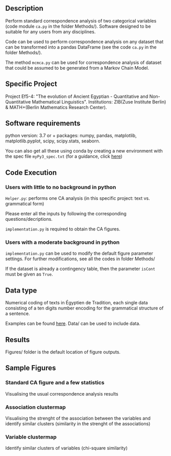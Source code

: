 ## Description
Perform standard correspondence analysis of two categorical variables (code module `ca.py` in the folder Methods/).
Software designed to be suitable for any users from any disciplines.

Code can be used to perform correspondence analysis on any dataset that can be transformed into a pandas DataFrame (see the code `ca.py` in the folder Methods/).

The method `mcmca.py` can be used for correspondence analysis of dataset that could be assumed to be generated from a Markov Chain Model.

## Specific Project
Project Ef5-4: "The evolution of Ancient Egyptian - Quantitative and Non- Quantitative Mathematical Linguistics".
Institutions: ZIB(Zuse Institute Berlin) & MATH+(Berlin Mathematics Research Center).

## Software requirements
python version: 3.7 or +
packages: numpy, pandas, matplotlib, matplotlib.pyplot, scipy, scipy.stats, seaborn.

You can also get all these using conda by creating a new environment with the spec file `myPy3_spec.txt` (for a guidance, click [here](https://conda.io/projects/conda/en/latest/user-guide/tasks/manage-environments.html))

## Code Execution
### Users with little to no background in python 
`Helper.py`: performs one CA analysis (in this specific project: text vs. grammatical form) 

Please enter all the inputs by following the corresponding questions/decriptions.

`implementation.py` is required to obtain the CA figures.

### Users with a moderate background in python
`implementation.py` can be used to modify the default figure parameter settings. For further modifications, see all the codes in folder Methods/

If the dataset is already a contingency table, then the parameter `isCont` must be given as `True`.

## Data type
Numerical coding of texts in Égyptien de Tradition, each single data consisting of a ten digits number encoding for the grammatical structure of a sentence. 

Examples can be found [here](data_link).
Data/ can be used to include data.

## Results
Figures/ folder is the default location of figure outputs.

## Sample Figures

### Standard CA figure and a few statistics
Visualising the usual correspondence analysis results

### Association clustermap
Visualising the strenght of the association between the variables and identify similar clusters (similarity in the strenght of the associations)

### Variable clustermap
Identify similar clusters of variables (chi-square similarity)
 






